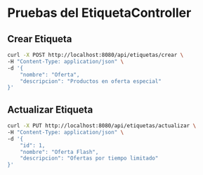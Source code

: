 # Pruebas del EtiquetaController

## Crear Etiqueta

```bash
curl -X POST http://localhost:8080/api/etiquetas/crear \
-H "Content-Type: application/json" \
-d '{
    "nombre": "Oferta",
    "descripcion": "Productos en oferta especial"
}'
```


## Actualizar Etiqueta

```bash
curl -X PUT http://localhost:8080/api/etiquetas/actualizar \
-H "Content-Type: application/json" \
-d '{
    "id": 1,
    "nombre": "Oferta Flash",
    "descripcion": "Ofertas por tiempo limitado"
}'
```
